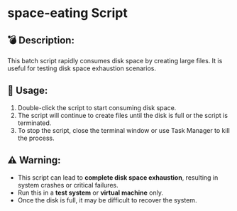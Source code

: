 # space-eating Script

## 💣 Description:
This batch script rapidly consumes disk space by creating large files. It is useful for testing disk space exhaustion scenarios.

## 🚀 Usage:
1. Double-click the script to start consuming disk space.
2. The script will continue to create files until the disk is full or the script is terminated.
3. To stop the script, close the terminal window or use Task Manager to kill the process.

## ⚠️ Warning:
- This script can lead to **complete disk space exhaustion**, resulting in system crashes or critical failures.
- Run this in a **test system** or **virtual machine** only.
- Once the disk is full, it may be difficult to recover the system.


